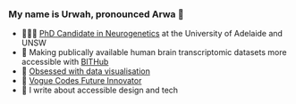### My name is Urwah, pronounced Arwa 🐐
- 👩🏽‍🏫 [PhD Candidate in Neurogenetics](https://scholar.google.com/citations?user=KpnhwkoAAAAJ&hl=en) at the University of Adelaide and UNSW
- 🧠 Making publically available human brain transcriptomic datasets more accessible with [BITHub](https://voineagulabunsw.github.io/BITHub/)
- 🎨 [Obsessed with data visualisation]()
- 📸 [Vogue Codes Future Innovator](https://www.vogue.com.au/vogue-codes/news/2022-vogue-codes-future-innovators/image-gallery/6d75c6df60fd26abb739193b84b1341a#:~:text=1%2F5-,Urwah%20Nawaz,coding%20and%20pivoted%20to%20bioinformatics.)
- 📝 I write about accessible design and tech

